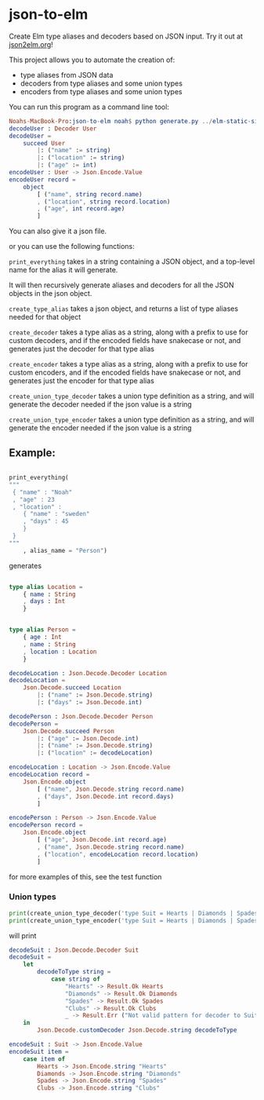 # json-to-elm
Create Elm type aliases and decoders based on JSON input. Try it out at [json2elm.org](http://json2elm.org/)!

This project allows you to automate the creation of:

- type aliases from JSON data
- decoders from type aliases and some union types
- encoders from type aliases and some union types

You can run this program as a command line tool:

```elm
Noahs-MacBook-Pro:json-to-elm noah$ python generate.py ../elm-static-site/examples/Users.elm
decodeUser : Decoder User
decodeUser =
    succeed User
        |: ("name" := string)
        |: ("location" := string)
        |: ("age" := int)
encodeUser : User -> Json.Encode.Value
encodeUser record =
    object
        [ ("name", string record.name)
        , ("location", string record.location)
        , ("age", int record.age)
        ]
```

You can also give it a json file.

or you can use the following functions:

`print_everything` takes in a string containing a JSON object, and a top-level name for the alias it will generate.

It will then recursively generate aliases and decoders for all the JSON objects in the json object.

`create_type_alias` takes a json object, and returns a list of type aliases needed for that object

`create_decoder` takes a type alias as a string, along with a prefix to use for custom decoders, and if the encoded fields have snakecase or not, and generates just the decoder for that type alias

`create_encoder` takes a type alias as a string, along with a prefix to use for custom encoders, and if the encoded fields have snakecase or not, and generates just the encoder for that type alias

`create_union_type_decoder` takes a union type definition as a string, and will generate the decoder needed if the json value is a string

`create_union_type_encoder` takes a union type definition as a string, and will generate the encoder needed if the json value is a string



## Example:

```python

print_everything(
"""
 { "name" : "Noah"
 , "age" : 23
 , "location" :
    { "name" : "sweden"
    , "days" : 45
    }
 }
"""
    , alias_name = "Person")

```

generates

```elm

type alias Location =
    { name : String
    , days : Int
    }


type alias Person =
    { age : Int
    , name : String
    , location : Location
    }

decodeLocation : Json.Decode.Decoder Location
decodeLocation =
    Json.Decode.succeed Location
        |: ("name" := Json.Decode.string)
        |: ("days" := Json.Decode.int)

decodePerson : Json.Decode.Decoder Person
decodePerson =
    Json.Decode.succeed Person
        |: ("age" := Json.Decode.int)
        |: ("name" := Json.Decode.string)
        |: ("location" := decodeLocation)

encodeLocation : Location -> Json.Encode.Value
encodeLocation record =
    Json.Encode.object
        [ ("name", Json.Decode.string record.name)
        , ("days", Json.Decode.int record.days)
        ]

encodePerson : Person -> Json.Encode.Value
encodePerson record =
    Json.Encode.object
        [ ("age", Json.Decode.int record.age)
        , ("name", Json.Decode.string record.name)
        , ("location", encodeLocation record.location)
        ]

```
for more examples of this, see the test function

### Union types

```python
print(create_union_type_decoder('type Suit = Hearts | Diamonds | Spades | Clubs'))
print(create_union_type_encoder('type Suit = Hearts | Diamonds | Spades | Clubs'))
```

will print

```elm
decodeSuit : Json.Decode.Decoder Suit
decodeSuit =
    let
        decodeToType string =
            case string of
                "Hearts" -> Result.Ok Hearts
                "Diamonds" -> Result.Ok Diamonds
                "Spades" -> Result.Ok Spades
                "Clubs" -> Result.Ok Clubs
                _ -> Result.Err ("Not valid pattern for decoder to Suit. Pattern: " ++ (toString string))
    in
        Json.Decode.customDecoder Json.Decode.string decodeToType

encodeSuit : Suit -> Json.Encode.Value
encodeSuit item =
    case item of
        Hearts -> Json.Encode.string "Hearts"
        Diamonds -> Json.Encode.string "Diamonds"
        Spades -> Json.Encode.string "Spades"
        Clubs -> Json.Encode.string "Clubs"
```
